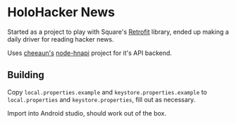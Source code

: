 HoloHacker News
================

Started as a project to play with Square's [Retrofit](https://square.github.io/retrofit/) library, ended up making a daily driver for reading hacker news.

Uses [cheeaun's](http://cheeaun.com/) [node-hnapi](https://github.com/cheeaun/node-hnapi/) project for it's API backend.


Building
---
Copy `local.properties.example` and `keystore.properties.example` to `local.properties` and `keystore.properties`, fill out as necessary.

Import into Android studio, should work out of the box.

